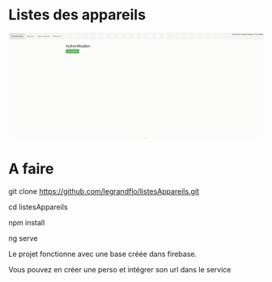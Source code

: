# Listes des appareils

![demo](https://github.com/legrandflo/listesAppareils/blob/master/listesAppareils.gif) 

# A faire

git clone https://github.com/legrandflo/listesAppareils.git

cd listesAppareils

npm install

ng serve

Le projet fonctionne avec une base créée dans firebase.

Vous pouvez en créer une perso et intégrer son url dans le service


